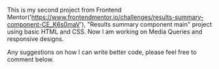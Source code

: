This is my second project from Frontend Mentor('https://www.frontendmentor.io/challenges/results-summary-component-CE_K6s0maV'), "Results summary component main" project using basic HTML and CSS. Now I am working on Media Queries and responsive designs.

Any suggestions on how I can write better code, please feel free to comment below.
